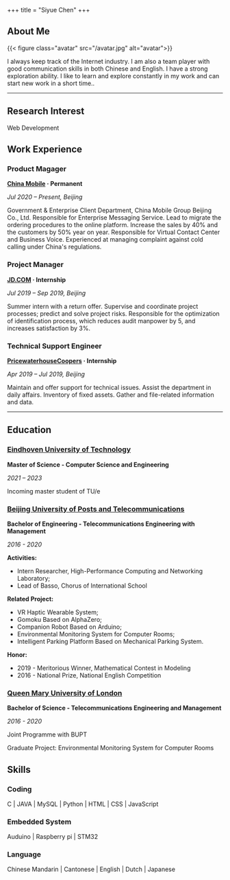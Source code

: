 +++
title = "Siyue Chen"
+++

## About Me

{{< figure class="avatar" src="/avatar.jpg" alt="avatar">}}

I always keep track of the Internet industry. I am also a team player with good communication skills in both Chinese and English. I have a strong exploration ability. I like to learn and explore constantly in my work and can start new work in a short time..

---

## Research Interest

Web Development

## Work Experience

### Product Magager

**[China Mobile](https://www.chinamobileltd.com/en) · Permanent**

*Jul 2020 – Present, Beijing*

Government & Enterprise Client Department, China Mobile Group Beijing Co., Ltd.
Responsible for Enterprise Messaging Service. Lead to migrate the ordering procedures to the online platform. Increase the sales by 40% and the customers by 50% year on year.
Responsible for Virtual Contact Center and Business Voice. Experienced at managing complaint against cold calling under China's regulations.

### Project Manager

**[JD.COM](https://corporate.jd.com/) · Internship**

*Jul 2019 – Sep 2019, Beijing*

Summer intern with a return offer.
Supervise and coordinate project processes; predict and solve project risks.
Responsible for the optimization of identification process, which reduces audit manpower by 5, and increases satisfaction by 3%.

### Technical Support Engineer

**[PricewaterhouseCoopers](https://www.pwccn.com/en.html) · Internship**

*Apr 2019 – Jul 2019, Beijing*

Maintain and offer support for technical issues. Assist the department in daily affairs.
Inventory of fixed assets. Gather and file-related information and data.

---

## Education

### [Eindhoven University of Technology](https://www.tue.nl/)

**Master of Science - Computer Science and Engineering**

*2021 – 2023*

Incoming master student of TU/e

### [Beijing University of Posts and Telecommunications](https://www.bupt.edu.cn/)

**Bachelor of Engineering - Telecommunications Engineering with Management**

*2016 - 2020*

**Activities:**

* Intern Researcher, High-Performance Computing and Networking Laboratory;
* Lead of Basso, Chorus of International School

**Related Project:**

* VR Haptic Wearable System;
* Gomoku Based on AlphaZero;
* Companion Robot Based on Arduino;
* Environmental Monitoring System for Computer Rooms;
* Intelligent Parking Platform Based on Mechanical Parking System.

**Honor:**
* 2019 - Meritorious Winner, Mathematical Contest in Modeling
* 2016 - National Prize, National English Competition

### [Queen Mary University of London](https://www.qmul.ac.uk/)

**Bachelor of Science - Telecommunications Engineering and Management**

*2016 - 2020*

Joint Programme with BUPT

Graduate Project: Environmental Monitoring System for Computer Rooms

## Skills

### Coding
C | JAVA | MySQL | Python | HTML | CSS | JavaScript

### Embedded System
Auduino | Raspberry pi | STM32

### Language
Chinese Mandarin | Cantonese | English | Dutch | Japanese
